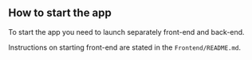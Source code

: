 ## How to start the app

To start the app you need to launch separately front-end and back-end.

Instructions on starting front-end are stated in the ```Frontend/README.md```.
